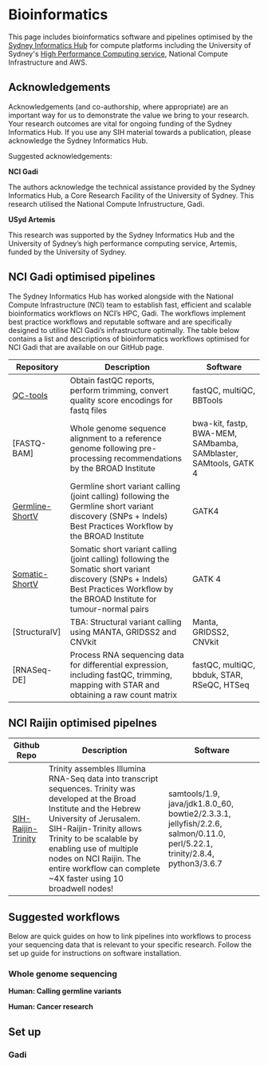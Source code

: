 # Bioinformatics

This page includes bioinformatics software and pipelines optimised by the [Sydney Informatics Hub](https://www.sydney.edu.au/research/facilities/sydney-informatics-hub.html) for compute platforms including the University of Sydney's [High Performance Computing service](https://informatics.sydney.edu.au/services/artemis/), National Compute Infrastructure and AWS.

## Acknowledgements

Acknowledgements (and co-authorship, where appropriate) are an important way for us to demonstrate the value we bring to your research. Your research outcomes are vital for ongoing funding of the Sydney Informatics Hub. If you use any SIH material towards a publication, please acknowledge the Sydney Informatics Hub.

Suggested acknowledgements:

__NCI Gadi__

The authors acknowledge the technical assistance provided by the Sydney Informatics Hub, a Core Research Facility of the University of Sydney. This research utilised the National Compute Infrustructure, Gadi. 

__USyd Artemis__ 

This research was supported by the Sydney Informatics Hub and the University of Sydney’s high performance computing service, Artemis, funded by the University of Sydney.


## NCI Gadi optimised pipelines

The Sydney Informatics Hub has worked alongside with the National Compute Infrastructure (NCI) team to establish fast, efficient and scalable bioinformatics workflows on NCI’s HPC, Gadi. The workflows implement best practice workflows and reputable software and are specifically designed to utilise NCI Gadi’s infrastructure optimally. The table below contains a list and descriptions of bioinformatics workflows optimised for NCI Gadi that are available on our GitHub page. 


| Repository| Description     |	Software	|
|-----------|-----------------|-----------------|
|[QC-tools](https://github.com/Sydney-Informatics-Hub/QC-tools)|Obtain fastQC reports, perform trimming, convert quality score encodings for fastq files|fastQC, multiQC, BBTools|
|[FASTQ-BAM]|Whole genome sequence alignment to a reference genome following pre-processing recommendations by the BROAD Institute|bwa-kit, fastp, BWA-MEM, SAMbamba, SAMblaster, SAMtools, GATK 4|
|[Germline-ShortV](https://github.com/Sydney-Informatics-Hub/Germline-ShortV)|Germline short variant calling (joint calling) following the Germline short variant discovery (SNPs + Indels) Best Practices Workflow by the BROAD Institute|GATK4|
|[Somatic-ShortV](https://github.com/Sydney-Informatics-Hub/Somatic-ShortV)|Somatic short variant calling (joint calling) following the Somatic short variant discovery (SNPs + Indels) Best Practices Workflow by the BROAD Institute for tumour-normal pairs|GATK 4|
|[StructuralV]|TBA: Structural variant calling using MANTA, GRIDSS2 and CNVkit|Manta, GRIDSS2, CNVkit|
|[RNASeq-DE]|Process RNA sequencing data for differential expression, including fastQC, trimming, mapping with STAR and obtaining a raw count matrix|fastQC, multiQC, bbduk, STAR, RSeQC, HTSeq|

## NCI Raijin optimised pipelnes

| Github Repo| Description     |	Software	|
|-----------|-----------------|-----------------|
|[SIH-Raijin-Trinity](https://github.com/Sydney-Informatics-Hub/SIH-Raijin-Trinity)| Trinity assembles Illumina RNA-Seq data into transcript sequences. Trinity was developed at the Broad Institute and the Hebrew University of Jerusalem. SIH-Raijin-Trinity allows Trinity to be scalable by enabling use of multiple nodes on NCI Raijin. The entire workflow can complete ~4X faster using 10 broadwell nodes!| samtools/1.9, java/jdk1.8.0_60, bowtie2/2.3.3.1, jellyfish/2.2.6, salmon/0.11.0, perl/5.22.1, trinity/2.8.4, python3/3.6.7|


## Suggested workflows

Below are quick guides on how to link pipelines into workflows to process your sequencing data that is relevant to your specific research. Follow the set up guide for instructions on software installation.

### Whole genome sequencing

__Human: Calling germline variants__

__Human: Cancer research__

## Set up

### Gadi
